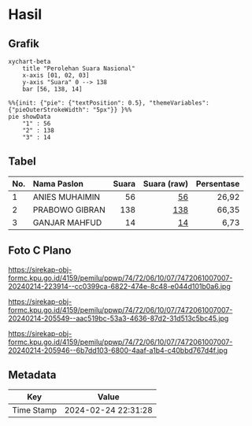 # Hasil

## Grafik

```mermaid
xychart-beta
    title "Perolehan Suara Nasional"
    x-axis [01, 02, 03]
    y-axis "Suara" 0 --> 138
    bar [56, 138, 14]
```

```mermaid
%%{init: {"pie": {"textPosition": 0.5}, "themeVariables": {"pieOuterStrokeWidth": "5px"}} }%%
pie showData
    "1" : 56
    "2" : 138
    "3" : 14
```

## Tabel

| No. | Nama Paslon    | Suara | Suara (raw) | Persentase |
|:--- |:-------------- | -----:| -----------:| ----------:|
| 1   | ANIES MUHAIMIN | 56    | [56][p-1]   | 26,92      |
| 2   | PRABOWO GIBRAN | 138   | [138][p-2]  | 66,35      |
| 3   | GANJAR MAHFUD  | 14    | [14][p-3]   | 6,73       |


[p-1]: https://github.com/gigit-pemilu/pemilu-2024/blob/main/pilpres/hitung-suara/sub/74-sulawesi-tenggara/sub/72-kota-bau-bau/sub/06-murhum/sub/1007-wajo/sub/007-tps/sub/paslon-1.txt
[p-2]: https://github.com/gigit-pemilu/pemilu-2024/blob/main/pilpres/hitung-suara/sub/74-sulawesi-tenggara/sub/72-kota-bau-bau/sub/06-murhum/sub/1007-wajo/sub/007-tps/sub/paslon-2.txt
[p-3]: https://github.com/gigit-pemilu/pemilu-2024/blob/main/pilpres/hitung-suara/sub/74-sulawesi-tenggara/sub/72-kota-bau-bau/sub/06-murhum/sub/1007-wajo/sub/007-tps/sub/paslon-3.txt

## Foto C Plano

https://sirekap-obj-formc.kpu.go.id/4159/pemilu/ppwp/74/72/06/10/07/7472061007007-20240214-223914--cc0399ca-6822-474e-8c48-e044d101b0a6.jpg

https://sirekap-obj-formc.kpu.go.id/4159/pemilu/ppwp/74/72/06/10/07/7472061007007-20240214-205549--aac519bc-53a3-4636-87d2-31d513c5bc45.jpg

https://sirekap-obj-formc.kpu.go.id/4159/pemilu/ppwp/74/72/06/10/07/7472061007007-20240214-205946--6b7dd103-6800-4aaf-a1b4-c40bbd767d4f.jpg


## Metadata

| Key        | Value               |
| ---------- | ------------------- |
| Time Stamp | 2024-02-24 22:31:28 |




